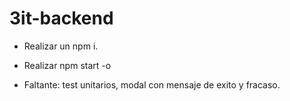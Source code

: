 # 3it-backend

- Realizar un npm i.
- Realizar npm start -o


- Faltante: test unitarios, modal con mensaje de exito y fracaso.
